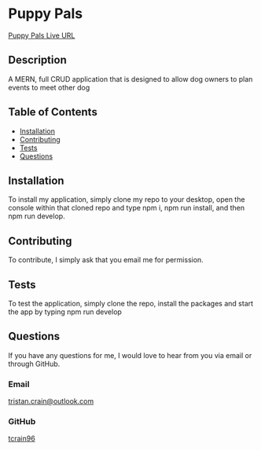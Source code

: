 # Puppy Pals

[Puppy Pals Live URL](https://secret-wave-15464.herokuapp.com/)

## Description

A MERN, full CRUD application that is designed to allow dog owners to plan events to meet other dog

## Table of Contents

- [Installation](#installation)
- [Contributing](#contributing)
- [Tests](#tests)
- [Questions](#questions)

## Installation

To install my application, simply clone my repo to your desktop, open the console within that cloned repo and type npm i, npm run install, and then npm run develop.

## Contributing

To contribute, I simply ask that you email me for permission.

## Tests

To test the application, simply clone the repo, install the packages and start the app by typing npm run develop

## Questions

If you have any questions for me, I would love to hear from you via email or through GitHub.

### Email

[tristan.crain@outlook.com](mailto:tristan.crain@outlook.com)

### GitHub

[tcrain96](https://github.com/tcrain96)
